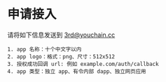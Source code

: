 # 申请接入
请将如下信息发送到 3rd@youchain.cc

```
1. app 名称：十个中文字以内
2. app logo：格式：png、尺寸：512x512
3. 授权成功回调 url: 例如 example.com/auth/callback
4. app 类型：独立 app、有令内部 dapp、独立网页应用
```
